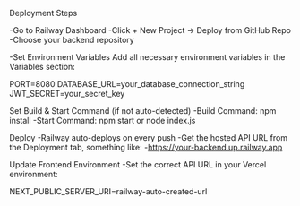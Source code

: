 Deployment Steps

-Go to Railway Dashboard
-Click + New Project → Deploy from GitHub Repo
-Choose your backend repository

-Set Environment Variables
Add all necessary environment variables in the Variables section:

PORT=8080
DATABASE_URL=your_database_connection_string
JWT_SECRET=your_secret_key

Set Build & Start Command (if not auto-detected)
-Build Command: npm install
-Start Command: npm start or node index.js

Deploy
-Railway auto-deploys on every push
-Get the hosted API URL from the Deployment tab, something like: -https://your-backend.up.railway.app

Update Frontend Environment
-Set the correct API URL in your Vercel environment:

NEXT_PUBLIC_SERVER_URI=railway-auto-created-url
